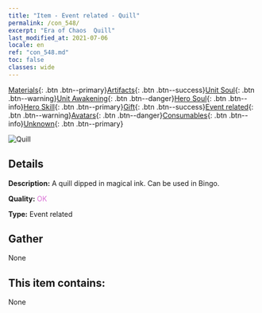 ```yaml
---
title: "Item - Event related - Quill"
permalink: /con_548/
excerpt: "Era of Chaos  Quill"
last_modified_at: 2021-07-06
locale: en
ref: "con_548.md"
toc: false
classes: wide
---
```

 [Materials](/Items/){: .btn .btn--primary}[Artifacts](/Items/Artifacts/){: .btn .btn--success}[Unit Soul](/Items/UnitSoul/){: .btn .btn--warning}[Unit Awakening](/Items/UnitAwakening/){: .btn .btn--danger}[Hero Soul](/Items/HeroSoul/){: .btn .btn--info}[Hero Skill](/Items/HeroSkill/){: .btn .btn--primary}[Gift](/Items/Gift/){: .btn .btn--success}[Event related](/Items/Events/){: .btn .btn--warning}[Avatars](/Items/Avatars/){: .btn .btn--danger}[Consumables](/Items/Consumables/){: .btn .btn--info}[Unknown](/Items/Unknown/){: .btn .btn--primary}

 ![Quill](/images/t/i_10034.png)

## Details
 **Description:** A quill dipped in magical ink. Can be used in Bingo.

 **Quality:** <span style="color: #DA70D6">OK</span>

 **Type:** Event related

## Gather

  None

## This item contains:

  None

